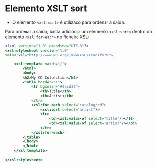 # Elemento XSLT sort

- O elemento ```<xsl:sort>``` é utilizado para ordenar a saída.

Para ordenar a saída, basta adicionar um elemento ```<xsl:sort>``` dentro do elemento ```<xsl:for-each>``` no ficheiro XSL:

~~~xml
<?xml version="1.0" encoding="UTF-8"?>
<xsl:stylesheet version="1.0"
xmlns:xsl="http://www.w3.org/1999/XSL/Transform">

    <xsl:template match="/">
        <html>
        <body>
        <h2>My CD Collection</h2>
        <table border="1">
            <tr bgcolor="#9acd32">
                <th>Title</th>
                <th>Artist</th>
            </tr>
            <xsl:for-each select="catalog/cd">
                <xsl:sort select="artist"/>
                <tr>
                    <td><xsl:value-of select="title"/></td>
                    <td><xsl:value-of select="artist"/></td>
                </tr>
            </xsl:for-each>
        </table>
        </body>
        </html>
    </xsl:template>
    
</xsl:stylesheet>
~~~
